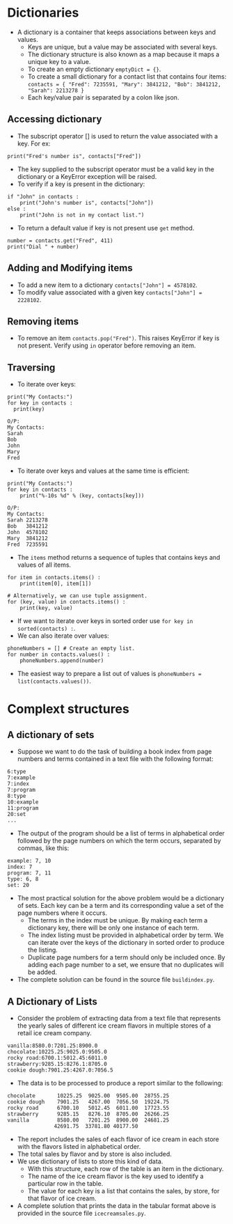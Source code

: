 # Dictionaries

- A dictionary is a container that keeps associations between keys and values.
  - Keys are unique, but a value may be associated with several keys.
  - The dictionary structure is also known as a map because it maps a unique key to a value.
  - To create an empty dictionary `emptyDict = {}`.
  - To create a small dictionary for a contact list that contains four items:
    `contacts = { "Fred": 7235591, "Mary": 3841212, "Bob": 3841212, "Sarah": 2213278 }`
  - Each key/value pair is separated by a colon like json.  

## Accessing dictionary

- The subscript operator [] is used to return the value associated with a key. For ex:
````
print("Fred's number is", contacts["Fred"])
````
- The key supplied to the subscript operator must be a valid key in the dictionary or a 
  KeyError exception will be raised.
- To verify if a key is present in the dictionary:
```
if "John" in contacts :
    print("John's number is", contacts["John"])
else :
    print("John is not in my contact list.")
```
- To return a default value if key is not present use `get` method.
```
number = contacts.get("Fred", 411) 
print("Dial " + number)
```

## Adding and Modifying items

- To add a new item to a dictionary `contacts["John"] = 4578102`.
- To modify value associated with a given key `contacts["John"] = 2228102`.

## Removing items

- To remove an item `contacts.pop("Fred")`. This raises KeyError if key is not present.
  Verify using `in` operator before removing an item.

## Traversing

- To iterate over keys:
```
print("My Contacts:") 
for key in contacts :
  print(key)

O/P:
My Contacts: 
Sarah
Bob
John
Mary 
Fred  
``` 
- To iterate over keys and values at the same time is efficient:
````
print("My Contacts:") 
for key in contacts :
    print("%-10s %d" % (key, contacts[key]))

O/P:
My Contacts:
Sarah 2213278 
Bob   3841212 
John  4578102 
Mary  3841212 
Fred  7235591    
````
- The `items` method returns a sequence of tuples that contains keys and values of 
  all items.
````
for item in contacts.items() : 
    print(item[0], item[1])

# Alternatively, we can use tuple assignment.
for (key, value) in contacts.items() : 
    print(key, value)    
````  
- If we want to iterate over keys in sorted order use `for key in sorted(contacts) :`.
- We can also iterate over values:
````
phoneNumbers = [] # Create an empty list. 
for number in contacts.values() :
    phoneNumbers.append(number)
````
- The easiest way to prepare a list out of values is `phoneNumbers = list(contacts.values())`.

# Complext structures

## A dictionary of sets

- Suppose we want to do the task of building a book index from page numbers and terms 
  contained in a text file with the following format:
````
6:type 
7:example 
7:index
7:program 
8:type 
10:example 
11:program 
20:set
...
````
- The output of the program should be a list of terms in alphabetical order followed 
  by the page numbers on which the term occurs, separated by commas, like this:
````
example: 7, 10 
index: 7 
program: 7, 11 
type: 6, 8 
set: 20
````
- The most practical solution for the above problem would be a dictionary of sets. 
  Each key can be a term and its corresponding value a set of the page numbers where
  it occurs.
  - The terms in the index must be unique. By making each term a dictionary key, there
    will be only one instance of each term.
  - The index listing must be provided in alphabetical order by term. We can iterate
    over the keys of the dictionary in sorted order to produce the listing.
  - Duplicate page numbers for a term should only be included once. By adding each 
    page number to a set, we ensure that no duplicates will be added.
- The complete solution can be found in the source file `buildindex.py`.

## A Dictionary of Lists

- Consider the problem of extracting data from a text file that represents the 
  yearly sales of different ice cream flavors in multiple stores of a retail 
  ice cream company.
````
vanilla:8580.0:7201.25:8900.0 
chocolate:10225.25:9025.0:9505.0 
rocky road:6700.1:5012.45:6011.0 
strawberry:9285.15:8276.1:8705.0 
cookie dough:7901.25:4267.0:7056.5
````
- The data is to be processed to produce a report similar to the following:
````
chocolate       10225.25  9025.00  9505.00  28755.25
cookie dough    7901.25   4267.00  7056.50  19224.75
rocky road      6700.10   5012.45  6011.00  17723.55
strawberry      9285.15   8276.10  8705.00  26266.25
vanilla         8580.00   7201.25  8900.00  24681.25
               42691.75  33781.80 40177.50
````
- The report includes the sales of each flavor of ice cream in each store with the 
  flavors listed in alphabetical order. 
- The total sales by flavor and by store is also included.
- We use dictionary of lists to store this kind of data.  
  - With this structure, each row of the table is an item in the dictionary.
  - The name of the ice cream flavor is the key used to identify a particular row in 
    the table.
  - The value for each key is a list that contains the sales, by store, for that 
    flavor of ice cream.
- A complete solution that prints the data in the tabular format above is provided
  in the source file `icecreamsales.py`.
  